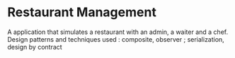 # Restaurant Management
A application that simulates a restaurant with an admin, a waiter and a chef.
Design patterns and techniques used : composite, observer ; serialization, design by contract
